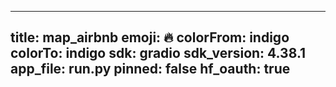 
---
title: map_airbnb 
emoji: 🔥
colorFrom: indigo
colorTo: indigo
sdk: gradio
sdk_version: 4.38.1
app_file: run.py
pinned: false
hf_oauth: true
---
